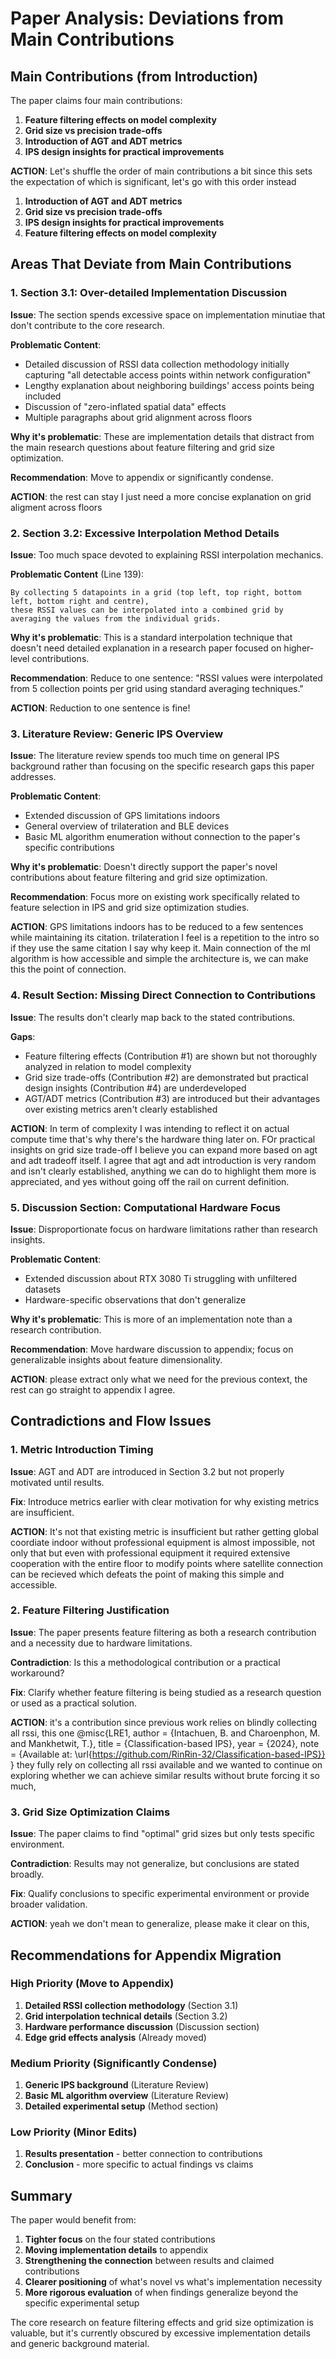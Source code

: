 # Paper Analysis: Deviations from Main Contributions

## Main Contributions (from Introduction)
The paper claims four main contributions:
1. **Feature filtering effects on model complexity**
2. **Grid size vs precision trade-offs**
3. **Introduction of AGT and ADT metrics**
4. **IPS design insights for practical improvements**

**ACTION**:
Let's shuffle the order of main contributions a bit since this sets the expectation of which is significant, let's go with this order instead
1. **Introduction of AGT and ADT metrics**
2. **Grid size vs precision trade-offs**
3. **IPS design insights for practical improvements**
4. **Feature filtering effects on model complexity**


## Areas That Deviate from Main Contributions

### 1. Section 3.1: Over-detailed Implementation Discussion
**Issue**: The section spends excessive space on implementation minutiae that don't contribute to the core research.

**Problematic Content**:
- Detailed discussion of RSSI data collection methodology initially capturing "all detectable access points within network configuration"
- Lengthy explanation about neighboring buildings' access points being included
- Discussion of "zero-inflated spatial data" effects
- Multiple paragraphs about grid alignment across floors

**Why it's problematic**: These are implementation details that distract from the main research questions about feature filtering and grid size optimization.

**Recommendation**: Move to appendix or significantly condense.

**ACTION**: the rest can stay I just need a more concise explanation on grid aligment across floors

### 2. Section 3.2: Excessive Interpolation Method Details
**Issue**: Too much space devoted to explaining RSSI interpolation mechanics.

**Problematic Content** (Line 139):
```
By collecting 5 datapoints in a grid (top left, top right, bottom left, bottom right and centre), 
these RSSI values can be interpolated into a combined grid by averaging the values from the individual grids.
```

**Why it's problematic**: This is a standard interpolation technique that doesn't need detailed explanation in a research paper focused on higher-level contributions.

**Recommendation**: Reduce to one sentence: "RSSI values were interpolated from 5 collection points per grid using standard averaging techniques."

**ACTION**: Reduction to one sentence is fine!

### 3. Literature Review: Generic IPS Overview
**Issue**: The literature review spends too much time on general IPS background rather than focusing on the specific research gaps this paper addresses.

**Problematic Content**:
- Extended discussion of GPS limitations indoors
- General overview of trilateration and BLE devices
- Basic ML algorithm enumeration without connection to the paper's specific contributions

**Why it's problematic**: Doesn't directly support the paper's novel contributions about feature filtering and grid size optimization.

**Recommendation**: Focus more on existing work specifically related to feature selection in IPS and grid size optimization studies.

**ACTION**: GPS limitations indoors has to be reduced to a few sentences while maintaining its citation. trilateration I feel is a repetition to the intro so if they use the same citation I say why keep it. Main connection of the ml algorithm is how accessible and simple the architecture is, we can make this the point of connection.

### 4. Result Section: Missing Direct Connection to Contributions
**Issue**: The results don't clearly map back to the stated contributions.

**Gaps**:
- Feature filtering effects (Contribution #1) are shown but not thoroughly analyzed in relation to model complexity
- Grid size trade-offs (Contribution #2) are demonstrated but practical design insights (Contribution #4) are underdeveloped
- AGT/ADT metrics (Contribution #3) are introduced but their advantages over existing metrics aren't clearly established

**ACTION**: In term of complexity I was intending to reflect it on actual compute time that's why there's the hardware thing later on. FOr practical insights on grid size trade-off I believe you can expand more based on agt and adt tradeoff itself. I agree that agt and adt introduction is very random and isn't clearly established, anything we can do to highlight them more is appreciated, and yes without going off the rail on current definition.

### 5. Discussion Section: Computational Hardware Focus
**Issue**: Disproportionate focus on hardware limitations rather than research insights.

**Problematic Content**:
- Extended discussion about RTX 3080 Ti struggling with unfiltered datasets
- Hardware-specific observations that don't generalize

**Why it's problematic**: This is more of an implementation note than a research contribution.

**Recommendation**: Move hardware discussion to appendix; focus on generalizable insights about feature dimensionality.

**ACTION**: please extract only what we need for the previous context, the rest can go straight to appendix I agree.

## Contradictions and Flow Issues

### 1. Metric Introduction Timing
**Issue**: AGT and ADT are introduced in Section 3.2 but not properly motivated until results.

**Fix**: Introduce metrics earlier with clear motivation for why existing metrics are insufficient.

**ACTION**: It's not that existing metric is insufficient but rather getting global coordiate indoor without professional equipment is almost impossible, not only that but even with professional equipment it required extensive cooperation with the entire floor to modify points where satellite connection can be recieved which defeats the point of making this simple and accessible.

### 2. Feature Filtering Justification
**Issue**: The paper presents feature filtering as both a research contribution and a necessity due to hardware limitations.

**Contradiction**: Is this a methodological contribution or a practical workaround?

**Fix**: Clarify whether feature filtering is being studied as a research question or used as a practical solution.

**ACTION**: it's a contribution since previous work relies on blindly collecting all rssi, this one @misc{LRE1,
  author    = {Intachuen, B. and Charoenphon, M. and Mankhetwit, T.},
  title     = {Classification-based IPS},
  year      = {2024},
  note      = {Available at: \url{https://github.com/RinRin-32/Classification-based-IPS}}
} they fully rely on collecting all rssi available and we wanted to continue on exploring whether we can achieve similar results without brute forcing it so much,

### 3. Grid Size Optimization Claims
**Issue**: The paper claims to find "optimal" grid sizes but only tests specific environment.

**Contradiction**: Results may not generalize, but conclusions are stated broadly.

**Fix**: Qualify conclusions to specific experimental environment or provide broader validation.

**ACTION**: yeah we don't mean to generalize, please make it clear on this,

## Recommendations for Appendix Migration

### High Priority (Move to Appendix)
1. **Detailed RSSI collection methodology** (Section 3.1)
2. **Grid interpolation technical details** (Section 3.2)
3. **Hardware performance discussion** (Discussion section)
4. **Edge grid effects analysis** (Already moved)

### Medium Priority (Significantly Condense)
1. **Generic IPS background** (Literature Review)
2. **Basic ML algorithm overview** (Literature Review)
3. **Detailed experimental setup** (Method section)

### Low Priority (Minor Edits)
1. **Results presentation** - better connection to contributions
2. **Conclusion** - more specific to actual findings vs claims

## Summary
The paper would benefit from:
1. **Tighter focus** on the four stated contributions
2. **Moving implementation details** to appendix
3. **Strengthening the connection** between results and claimed contributions  
4. **Clearer positioning** of what's novel vs what's implementation necessity
5. **More rigorous evaluation** of when findings generalize beyond the specific experimental setup

The core research on feature filtering effects and grid size optimization is valuable, but it's currently obscured by excessive implementation details and generic background material.